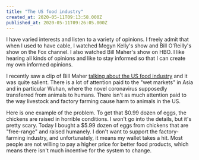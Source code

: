 ```yaml
---
title: "The US food industry"
created_at: 2020-05-11T09:13:58.000Z
published_at: 2020-05-11T09:26:05.000Z
---
```

I have varied interests and listen to a variety of opinions. I freely admit that when I used to have cable, I watched Megyn Kelly's show and Bill O'Reilly's show on the Fox channel. I also watched Bill Maher's show on HBO. I like hearing all kinds of opinions and like to stay informed so that I can create my own informed opinions.

I recently saw a clip of Bill Maher [talking about the US food industry](https://www.youtube.com/watch?v=-OoT2OZWCOI) and it was quite salient. There is a lot of attention paid to the "wet markets" in Asia and in particular Wuhan, where the novel coronavirus supposedly transferred from animals to humans. There isn't as much attention paid to the way livestock and factory farming cause harm to animals in the US.

Here is one example of the problem. To get that $0.99 dozen of eggs, the chickens are raised in horrible conditions. I won't go into the details, but it's pretty scary. Today I bought a $5.99 dozen of eggs from chickens that are "free-range" and raised humanely. I don't want to support the factory-farming industry, and unfortunately, it means my wallet takes a hit. Most people are not willing to pay a higher price for better food products, which means there isn't much incentive for the system to change.
